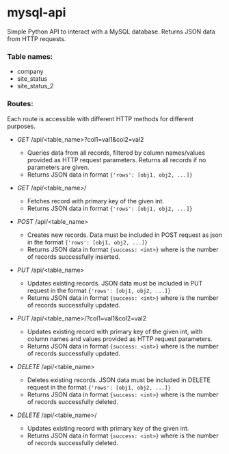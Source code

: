 # mysql-api
Simple Python API to interact with a MySQL database. Returns JSON data from
HTTP requests.


### Table names:
- company
- site_status
- site_status_2

### Routes:
Each route is accessible with different HTTP methods for different purposes.

- *GET* /api/<table_name>?col1=val1&col2=val2
  - Queries data from all records, filtered by column names/values provided
    as HTTP request parameters. Returns all records if no parameters are given.
  - Returns JSON data in format `{'rows': [obj1, obj2, ...]}`

- *GET* /api/<table_name>/<int>
  - Fetches record with primary key of the given int.
  - Returns JSON data in format `{'rows': [obj1, obj2, ...]}`

- *POST* /api/<table_name>
  - Creates new records. Data must be included in POST request as json in the
    format `{'rows': [obj1, obj2, ...]}`
  - Returns JSON data in format `{success: <int>}` where <int> is the number
    of records successfully inserted.

- *PUT* /api/<table_name>
  - Updates existing records. JSON data must be included in PUT request in the
    format `{'rows': [obj1, obj2, ...]}`
  - Returns JSON data in format `{success: <int>}` where <int> is the number
    of records successfully updated.

- *PUT* /api/<table_name>/<int>?col1=val1&col2=val2
  - Updates existing record with primary key of the given int, with column
    names and values provided as HTTP request parameters.
  - Returns JSON data in format `{success: <int>}` where <int> is the number
    of records successfully updated.

- *DELETE* /api/<table_name>
  - Deletes existing records. JSON data must be included in DELETE request in the
    format `{'rows': [obj1, obj2, ...]}`
  - Returns JSON data in format `{success: <int>}` where <int> is the number
    of records successfully deleted.

- *DELETE* /api/<table_name>/<int>
  - Updates existing record with primary key of the given int.
  - Returns JSON data in format `{success: <int>}` where <int> is the number
    of records successfully deleted.
